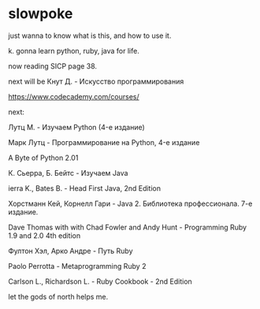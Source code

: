 # slowpoke
just wanna to know what is this, and how to use it. 

k. gonna learn python, ruby, java for life.

now reading SICP page 38.

next will be Кнут Д. - Искусство программирования 

https://www.codecademy.com/courses/

next:

Лутц М. - Изучаем Python (4-е издание)

Марк Лутц - Программирование на Python, 4-е издание

A Byte of Python 2.01


К. Сьерра, Б. Бейтс - Изучаем Java

ierra K., Bates B. - Head First Java, 2nd Edition

Хорстманн Кей, Корнелл Гари - Java 2. Библиотека профессионала. 7-е издание.



Dave Thomas with with Chad Fowler and Andy Hunt - Programming Ruby 1.9 and 2.0 4th edition

Фултон Хэл, Арко Андре - Путь Ruby

Paolo Perrotta - Metaprogramming Ruby 2

Carlson L., Richardson L. - Ruby Cookbook - 2nd Edition


let the gods of north helps me.
